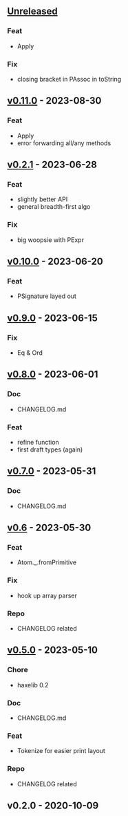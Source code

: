 <a name="unreleased"></a>
## [Unreleased]

### Feat
- Apply

### Fix
- closing bracket in PAssoc in toString


<a name="v0.11.0"></a>
## [v0.11.0] - 2023-08-30
### Feat
- Apply
- error forwarding all/any methods


<a name="v0.2.1"></a>
## [v0.2.1] - 2023-06-28
### Feat
- slightly better API
- general breadth-first algo

### Fix
- big woopsie with PExpr


<a name="v0.10.0"></a>
## [v0.10.0] - 2023-06-20
### Feat
- PSignature layed out


<a name="v0.9.0"></a>
## [v0.9.0] - 2023-06-15
### Fix
- Eq & Ord


<a name="v0.8.0"></a>
## [v0.8.0] - 2023-06-01
### Doc
- CHANGELOG.md

### Feat
- refine function
- first draft types (again)


<a name="v0.7.0"></a>
## [v0.7.0] - 2023-05-31
### Doc
- CHANGELOG.md


<a name="v0.6"></a>
## [v0.6] - 2023-05-30
### Feat
- Atom._.fromPrimitive

### Fix
- hook up array parser

### Repo
- CHANGELOG related


<a name="v0.5.0"></a>
## [v0.5.0] - 2023-05-10
### Chore
- haxelib 0.2

### Doc
- CHANGELOG.md

### Feat
- Tokenize for easier print layout

### Repo
- CHANGELOG related


<a name="v0.2.0"></a>
## v0.2.0 - 2020-10-09

[Unreleased]: https://github.com/ohmrun/pml/compare/v0.11.0...HEAD
[v0.11.0]: https://github.com/ohmrun/pml/compare/v0.2.1...v0.11.0
[v0.2.1]: https://github.com/ohmrun/pml/compare/v0.10.0...v0.2.1
[v0.10.0]: https://github.com/ohmrun/pml/compare/v0.9.0...v0.10.0
[v0.9.0]: https://github.com/ohmrun/pml/compare/v0.8.0...v0.9.0
[v0.8.0]: https://github.com/ohmrun/pml/compare/v0.7.0...v0.8.0
[v0.7.0]: https://github.com/ohmrun/pml/compare/v0.6...v0.7.0
[v0.6]: https://github.com/ohmrun/pml/compare/v0.5.0...v0.6
[v0.5.0]: https://github.com/ohmrun/pml/compare/v0.2.0...v0.5.0
